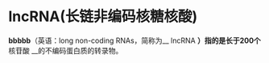 # lncRNA(长链非编码核糖核酸)

**bbbbb**（英语：long non-coding RNAs，简称为__ lncRNA __）指的是长于200个__ 核苷酸 __的不编码蛋白质的转录物。
